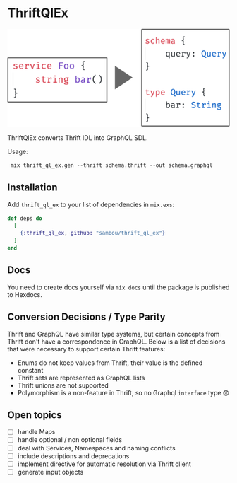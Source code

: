 # ThriftQlEx

![Thrift to GraphQL](images/thrift_to_gql.png)

ThriftQlEx converts Thrift IDL into GraphQL SDL.

Usage:

```Elixir
 mix thrift_ql_ex.gen --thrift schema.thrift --out schema.graphql
```

## Installation

Add `thrift_ql_ex` to your list of dependencies in `mix.exs`:

```elixir
def deps do
  [
    {:thrift_ql_ex, github: "sambou/thrift_ql_ex"}
  ]
end
```

## Docs

You need to create docs yourself via `mix docs` until the package is published to Hexdocs.

## Conversion Decisions / Type Parity

Thrift and GraphQL have similar type systems, but certain concepts from Thrift don't have a correspondence in GraphQL. Below is a list of decisions that were necessary to support certain Thrift features:

- Enums do not keep values from Thrift, their value is the defined constant
- Thrift sets are represented as GraphQL lists
- Thrift unions are not supported
- Polymorphism is a non-feature in Thrift, so no Graphql `interface` type 😞

## Open topics

- [ ] handle Maps
- [ ] handle optional / non optional fields
- [ ] deal with Services, Namespaces and naming conflicts
- [ ] include descriptions and deprecations
- [ ] implement directive for automatic resolution via Thrift client
- [ ] generate input objects
